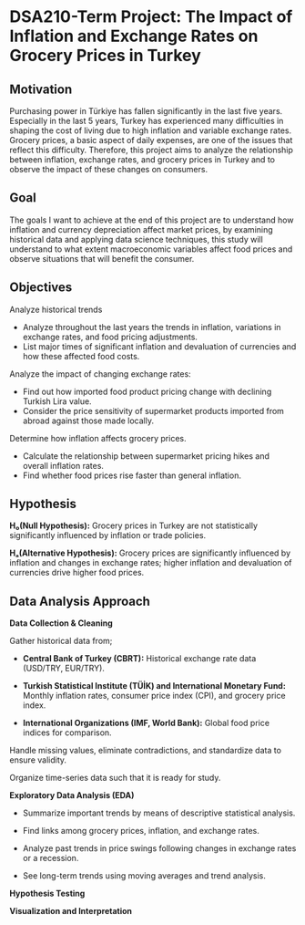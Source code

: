 # DSA210-Term Project: The Impact of Inflation and Exchange Rates on Grocery Prices in Turkey

## Motivation
Purchasing power in Türkiye has fallen significantly in the last five years.
Especially in the last 5 years, Turkey has experienced many difficulties in shaping the cost of living due to high inflation and variable exchange rates. Grocery prices, a basic aspect of daily expenses, are one of the issues that reflect this difficulty. Therefore, this project aims to analyze the relationship between inflation, exchange rates, and grocery prices in Turkey and to observe the impact of these changes on consumers.

## Goal

The goals I want to achieve at the end of this project are to understand how inflation and currency depreciation affect market prices, by examining historical data and applying data science techniques, this study will understand to what extent macroeconomic variables affect food prices and observe situations that will benefit the consumer.

## Objectives
Analyze historical trends
- Analyze throughout the last years the trends in inflation, variations in exchange rates, and food pricing adjustments.
- List major times of significant inflation and devaluation of currencies and how these affected food costs.

Analyze the impact of changing exchange rates:
- Find out how imported food product pricing change with declining Turkish Lira value.
- Consider the price sensitivity of supermarket products imported from abroad against those made locally.
   
Determine how inflation affects grocery prices.
- Calculate the relationship between supermarket pricing hikes and overall inflation rates.
- Find whether food prices rise faster than general inflation.

## Hypothesis 
**H₀(Null Hypothesis):** Grocery prices in Turkey are not statistically significantly influenced by inflation or trade policies.

**Hₐ(Alternative Hypothesis):** Grocery prices are significantly influenced by inflation and changes in exchange rates; higher inflation and devaluation of currencies drive higher food prices.


## Data Analysis Approach
**Data Collection & Cleaning** 

Gather historical data from;
- **Central Bank of Turkey (CBRT):** Historical exchange rate data (USD/TRY, EUR/TRY).

- **Turkish Statistical Institute (TÜİK) and International Monetary Fund:** Monthly inflation rates, consumer price index (CPI), and grocery price index.

- **International Organizations (IMF, World Bank):** Global food price indices for comparison.

Handle missing values, eliminate contradictions, and standardize data to ensure validity.

Organize time-series data such that it is ready for study.

**Exploratory Data Analysis (EDA)**
- Summarize important trends by means of descriptive statistical analysis.

- Find links among grocery prices, inflation, and exchange rates.

- Analyze past trends in price swings following changes in exchange rates or a recession.

- See long-term trends using moving averages and trend analysis.

**Hypothesis Testing**


**Visualization and Interpretation**






